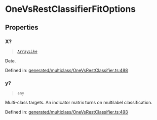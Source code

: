 # OneVsRestClassifierFitOptions

## Properties

### X?

> [`ArrayLike`](../types/ArrayLike.md)

Data.

Defined in:  [generated/multiclass/OneVsRestClassifier.ts:488](https://github.com/transitive-bullshit/scikit-learn-ts/blob/92ab806/packages/sklearn/src/generated/multiclass/OneVsRestClassifier.ts#L488)

### y?

> `any`

Multi-class targets. An indicator matrix turns on multilabel classification.

Defined in:  [generated/multiclass/OneVsRestClassifier.ts:493](https://github.com/transitive-bullshit/scikit-learn-ts/blob/92ab806/packages/sklearn/src/generated/multiclass/OneVsRestClassifier.ts#L493)
